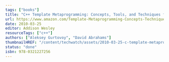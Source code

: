 ```yaml
---
tags: ["books"]
title: "C++ Template Metaprogramming: Concepts, Tools, and Techniques from Boost and Beyond"
url: https://www.amazon.com/Template-Metaprogramming-Concepts-Techniques-Beyond/dp/0321227255
date: 2010-03-25
editor: Addison Wesley
resourceTags: ["c++"]
authors: ["Aleksey Gurtovoy", "David Abrahams"]
thumbnailHREF: "/content/techwatch/assets/2010-03-25-c-template-metaprogramming.webp"
status: "done"
isbn: 978-0321227256
---
```

